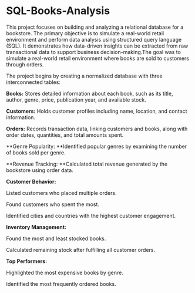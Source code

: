 # SQL-Books-Analysis
This project focuses on building and analyzing a relational database for a  bookstore. The primary objective is to simulate a real-world retail environment and perform data analysis using structured query language (SQL). It demonstrates how data-driven insights can be extracted from raw transactional data to support business decision-making.The goal was to simulate a real-world retail environment where books are sold to customers through orders.

The project begins by creating a normalized database with three interconnected tables:

**Books:** Stores detailed information about each book, such as its title, author, genre, price, publication year, and available stock.

**Customers:** Holds customer profiles including name, location, and contact information.

**Orders:** Records transaction data, linking customers and books, along with order dates, quantities, and total amounts spent.

**Genre Popularity: **Identified popular genres by examining the number of books sold per genre.

**Revenue Tracking: **Calculated total revenue generated by the bookstore using order data.

**Customer Behavior:**

Listed customers who placed multiple orders.

Found customers who spent the most.

Identified cities and countries with the highest customer engagement.

**Inventory Management:**

Found the most and least stocked books.

Calculated remaining stock after fulfilling all customer orders.

**Top Performers:**

Highlighted the most expensive books by genre.

Identified the most frequently ordered books.

